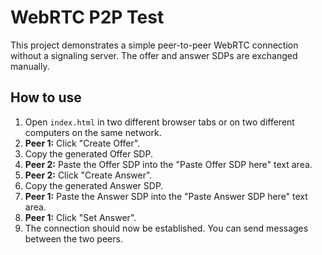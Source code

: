 # WebRTC P2P Test

This project demonstrates a simple peer-to-peer WebRTC connection without a signaling server. The offer and answer SDPs are exchanged manually.

## How to use

1.  Open `index.html` in two different browser tabs or on two different computers on the same network.
2.  **Peer 1:** Click "Create Offer".
3.  Copy the generated Offer SDP.
4.  **Peer 2:** Paste the Offer SDP into the "Paste Offer SDP here" text area.
5.  **Peer 2:** Click "Create Answer".
6.  Copy the generated Answer SDP.
7.  **Peer 1:** Paste the Answer SDP into the "Paste Answer SDP here" text area.
8.  **Peer 1:** Click "Set Answer".
9.  The connection should now be established. You can send messages between the two peers.
